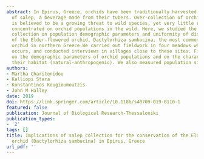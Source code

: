 ```yaml
---
abstract: In Epirus, Greece, orchids have been traditionally harvested for the production
  of salep, a beverage made from their tubers. Over-collection of orchids for salep
  is believed to be a growing threat to wild species, yet very little research has
  concentrated on orchid populations in the wild. Here, we studied the impact of salep
  collection on population demographic parameters and uniformity of distribution patterns
  of the Elder-flowered orchid, Dactylorhiza sambucina, the most commonly collected
  orchid in northern Greece.We carried out fieldwork in four meadows where salep harvesting
  occurs, and conducted interviews in villages close to these sites. Fieldwork focused
  on the demographic parameters of orchid populations and on the characteristics of
  their habitat (natural-anthropogenic). We also measured population size and …
authors:
- Martha Charitonidou
- Kalliopi Stara
- Konstantinos Kougioumoutzis
- John M Halley
date: 2019
doi: https://link.springer.com/article/10.1186/s40709-019-0110-1
featured: false
publication: Journal of Biological Research-Thessaloniki
publication_types:
- '2'
tags: []
title: Implications of salep collection for the conservation of the Elder-flowered
  orchid (Dactylorhiza sambucina) in Epirus, Greece
url_pdf: ''
---
```


